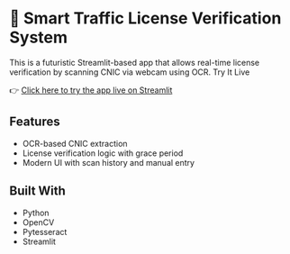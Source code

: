 # 🚦 Smart Traffic License Verification System

This is a futuristic Streamlit-based app that allows real-time license verification by scanning CNIC via webcam using OCR.
Try It Live

👉 [Click here to try the app live on Streamlit](https://smart-license-verifier-eh7awx6hppixnaegxfshsy.streamlit.app/)

## Features
- OCR-based CNIC extraction
- License verification logic with grace period
- Modern UI with scan history and manual entry

## Built With
- Python
- OpenCV
- Pytesseract
- Streamlit
